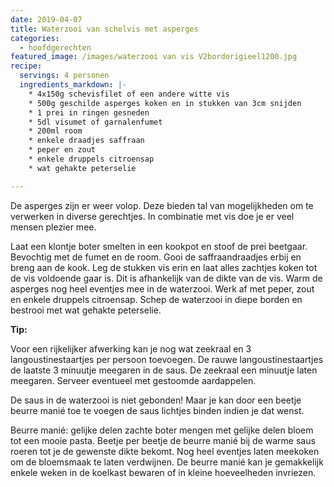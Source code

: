 ```yaml
---
date: 2019-04-07
title: Waterzooi van schelvis met asperges
categories:
  - hoofdgerechten
featured_image: /images/waterzooi van vis V2bordorigieel1200.jpg
recipe:
  servings: 4 personen
  ingredients_markdown: |-
    * 4x150g schevisfilet of een andere witte vis    * 500g geschilde asperges koken en in stukken van 3cm snijden
    * 1 prei in ringen gesneden
    * 5dl visumet of garnalenfumet
    * 200ml room
    * enkele draadjes saffraan
    * peper en zout
    * enkele druppels citroensap
    * wat gehakte peterselie

---
```

De asperges zijn er weer volop. Deze bieden tal van mogelijkheden om te verwerken in diverse gerechtjes. In combinatie met vis doe je er veel mensen plezier mee.

<!--more-->

Laat een klontje boter smelten in een kookpot en stoof de prei beetgaar.
Bevochtig met de fumet en de room.
Gooi de saffraandraadjes erbij en breng aan de kook.
Leg de stukken vis erin en laat alles zachtjes koken tot de vis voldoende gaar is.
Dit is afhankelijk van de dikte van de vis.
Warm de asperges nog heel eventjes mee in de waterzooi.
Werk af met peper, zout en enkele druppels citroensap.
Schep de waterzooi in diepe borden en bestrooi met wat gehakte peterselie.

<b>Tip:</b>

Voor een rijkelijker afwerking kan je nog wat zeekraal en 3 langoustinestaartjes per persoon toevoegen. De rauwe langoustinestaartjes de laatste 3 minuutje meegaren in de saus. De zeekraal een minuutje laten meegaren.
Serveer eventueel met gestoomde aardappelen.

De saus in de waterzooi is niet gebonden! 
Maar je kan door een beetje beurre manié toe te voegen de saus lichtjes binden indien je dat wenst.

Beurre manié: gelijke delen zachte boter mengen met gelijke delen bloem tot een mooie pasta.
Beetje per beetje de beurre manié bij de warme saus roeren tot je de gewenste dikte bekomt. Nog heel eventjes laten meekoken om de bloemsmaak te laten verdwijnen.
De beurre manié kan je gemakkelijk enkele weken in de koelkast bewaren of in kleine hoeveelheden invriezen.



